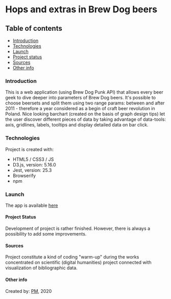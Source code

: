 # Hops and extras in Brew Dog beers

## Table of contents

- [Introduction](#introduction)
- [Technologies](#technologies)
- [Launch](#launch)
- [Project status](#project-status)
- [Sources](#sources)
- [Other info](#other-info)

### Introduction

This is a web application (using Brew Dog Punk API) that allows every beer geek to dive deeper into parameters of Brew Dog beers. It's possible to choose beersets and split them using two range params: between and after 2011 - therefore a year considered as a begin of craft beer revolution in Poland. Nice looking barchart (created on the basis of graph design tips) let the user discover different pieces of data by taking advantage of data-tools: axis, gridlines, labels, tooltips and display detailed data on bar click.

### Technologies

Project is created with:

- HTML5 / CSS3 / JS
- D3.js, version: 5.16.0
- Jest, version: 25.3
- Browserify
- npm

### Launch

The app is available [here](https://bevviemarsh.github.io/hops_extras_barchart/ "Hops and extras in Brew Dog beers")

#### Project Status

Development of project is rather finished. However, there is always a possibility to add some improvements.

#### Sources

Project constitute a kind of coding "warm-up" during the works concentrated on scientific (digital humanities) project connected with visualization of bibliographic data.

#### Other info

Created by: [PM](https://github.com/bevviemarsh "The Author's GitHub Repository"), 2020
